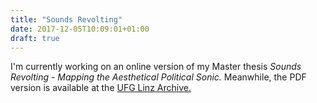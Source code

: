 ```yaml
---
title: "Sounds Revolting"
date: 2017-12-05T10:09:01+01:00
draft: true
---
```


I'm currently working on an online version of my Master thesis _Sounds Revolting - Mapping the Aesthetical Political Sonic._ Meanwhile, the PDF version is available at the [UFG Linz Archive.](http://phaidra.ufg.at/o:1162)